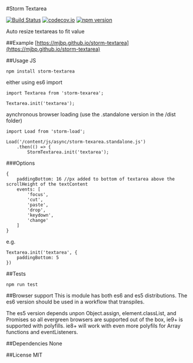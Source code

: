 #Storm Textarea

[![Build Status](https://travis-ci.org/mjbp/storm-textarea.svg?branch=master)](https://travis-ci.org/mjbp/storm-textarea)
[![codecov.io](http://codecov.io/github/mjbp/storm-textarea/coverage.svg?branch=master)](http://codecov.io/github/mjbp/storm-textarea?branch=master)
[![npm version](https://badge.fury.io/js/storm-textarea.svg)](https://badge.fury.io/js/storm-textarea)

Auto resize textareas to fit value

##Example
[https://mjbp.github.io/storm-textarea](https://mjbp.github.io/storm-textarea)

##Usage
JS
```
npm install storm-textarea
```

either using es6 import
```
import Textarea from 'storm-texarea';

Textarea.init('textarea');

```
aynchronous browser loading (use the .standalone version in the /dist folder)
```
import Load from 'storm-load';

Load('/content/js/async/storm-texarea.standalone.js')
    .then(() => {
        StormTextarea.init('textarea');
```

###Options
```
{
    paddingBottom: 16 //px added to bottom of textarea above the scrollHeight of the textContent
    events: [
        'focus',
        'cut',
        'paste',
        'drop',
        'keydown',
        'change'
    ]
}
```
e.g.
```
Textarea.init('textarea', {
    paddingBottom: 5
})
```

##Tests
```
npm run test
```

##Browser support
This is module has both es6 and es5 distributions. The es6 version should be used in a workflow that transpiles.

The es5 version depends unpon Object.assign, element.classList, and Promises so all evergreen browsers are supported out of the box, ie9+ is supported with polyfills. ie8+ will work with even more polyfils for Array functions and eventListeners.

##Dependencies
None

##License
MIT

